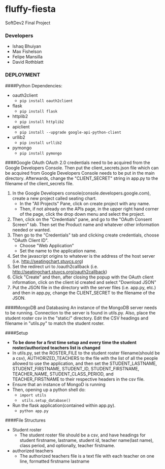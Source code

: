 # fluffy-fiesta
SoftDev2 Final Project

### Developers
* Ishaq Bhuiyan
* Max Fishelson
* Felipe Mansilla
* David Rothblatt

### DEPLOYMENT
####Python Dependencies:
 * oauth2client
    * <code>pip install oauth2client</code>
 * flask
    * <code>pip install flask</code>
 * httplib2
    * <code>pip install httplib2</code>
 * apiclient
    * <code>pip install --upgrade google-api-python-client</code>
 * urllib2
    * <code>pip install urllib2</code>
 * pymongo
    * <code>pip install pymongo</code>

####Google OAuth
OAuth 2.0 credentials need to be acquired from the Google Developers Console. Then put the client_secrets.json file which can be acquired from Google Developers Console needs to be put in the main directory. Afterwards, change the "CLIENT_SECRET" string in app.py to the filename of the client_secrets file.
 1. In the Google Developers console(console.developers.google.com), create a new project called seating chart.
    * In the "All Projects" Pane, click on create project with any name.
    * Then, if not already on the APIs page, in the upper right hand corner of the page, click the drop down menu and select the project.
 2. Then, click on the "Credentials" pane, and go to the "OAuth Consent Screen" tab. Then set the Product name and whatever other information needed or wanted.
 3. Then go to the "Credentials" tab and clicking create credentials, choose "OAuth Client ID".
    * Choose "Web Application"
    * Set the name to the application name.
 4. Set the javascript origins to whatever is the address of the host server (i.e. http://seatingchart.stuycs.org)
 5. Set the redirect uri to <server address>/oauth2callback (i.e. http://seatingchart.stuycs.org/oauth2callback)
 6. Click "Create" and then, after closing the popup with the OAuth client information, click on the client id created and select "Download JSON"
 7. Put the JSON file in the directory with the server files (i.e. app.py, etc.) and then in app.py, change the CLIENT_SECRET to the filename of the JSON.

####MongoDB and Databasing
An instance of the MongoDB server needs to be running. Connection to the server is found in utils.py. Also, place the student roster csv in the "static/" directory. Edit the CSV headings and filename in "utils.py" to match the student roster.

####Setup
  * <b>To be done for a first time setup and every time the student roster/authorized teachers list is changed</b>
  * In utils.py, set the ROSTER_FILE to the student roster filename(should be a csv), AUTHORIZED_TEACHERS to the file with the list of all the people allowed to use the application,
    and then set the STUDENT_LASTNAME, STUDENT_FIRSTNAME, STUDENT_ID, STUDENT_FIRSTNAME, TEACHER_NAME, STUDENT_CLASS_PERIOD, and TEACHER_FIRSTNAME to their respective headers in the
    csv file.
  * Ensure that an instance of MongoD is running
  * Then, opening up a python shell do:
     * <code>import utils</code>
     * <code> utils.setup_database()</code>
  * Run the flask application(contained within app.py).
     * <code>python app.py</code>

####File Structures
  * Student roster
    * The student roster file should be a csv, and have headings for student firstname, lastname, student id, teacher name(last name), class period, and optionally, teacher firstname.
  * authorized teachers
    * The authorized teachers file is a text file with each teacher on one line, formatted firstname lastname
